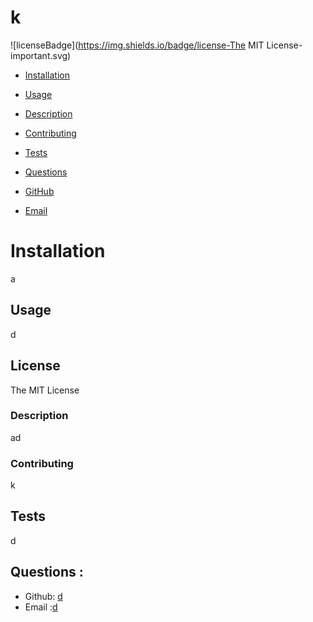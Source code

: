 # k
![licenseBadge](https://img.shields.io/badge/license-The MIT License-important.svg)
* [Installation](#installation)
* [Usage](#usage)

* [Description](#description)
* [Contributing](#contributing)
* [Tests](#tests)
* [Questions](#qustions)
* [GitHub](#github)
* [Email](#email)
# Installation
a
## Usage
d
## License
The MIT License
### Description
ad
### Contributing
k
## Tests
d

## Questions :
* Github: [d](https://github.com/d)
* Email :[d](mailto:d)